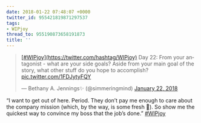 ```yaml
---
date: 2018-01-22 07:48:07 +0000
twitter_id: 955421819871297537
tags:
- WIPjoy
thread_to: 955190873658191873
title: ''
---
```


<blockquote class="twitter-tweet"><p lang="en" dir="ltr"><a href="https://twitter.com/hashtag/WIPjoy?src=hash&amp;ref_src=twsrc%5Etfw">[#WIPjoy](https://twitter.com/hashtag/WIPjoy)</a> Day 22: From your antagonist - what are your side goals? Aside from your main goal of the story, what other stuff do you hope to accomplish? <a href="https://t.co/1FDJytyFQY">pic.twitter.com/1FDJytyFQY</a></p>&mdash; Bethany A. Jennings✨ (@simmeringmind) <a href="https://twitter.com/simmeringmind/status/955304119262162944?ref_src=twsrc%5Etfw">January 22, 2018</a></blockquote>
<script async src="https://platform.twitter.com/widgets.js" charset="utf-8"></script>

“I want to get out of here. Period. They don’t pay me enough to care about the company mission (which, by the way, is some fresh 💩). So show me the quickest way to convince my boss that the job’s done.” [#WIPjoy](https://twitter.com/hashtag/WIPjoy)
